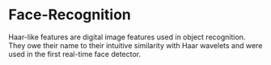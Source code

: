 # Face-Recognition
Haar-like features are digital image features used in object recognition.</br>  They owe their name to their intuitive similarity with Haar wavelets and were used in the first real-time face detector. 
